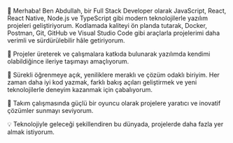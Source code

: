 👋 Merhaba!
Ben Abdullah, bir Full Stack Developer olarak JavaScript, React, React Native, Node.js ve TypeScript gibi modern teknolojilerle yazılım projeleri geliştiriyorum. Kodlamada kaliteyi ön planda tutarak, Docker, Postman, Git, GitHub ve Visual Studio Code gibi araçlarla projelerimi daha verimli ve sürdürülebilir hâle getiriyorum.

🚀 Projeler üreterek ve çalışmalara katkıda bulunarak yazılımda kendimi olabildiğince ileriye taşımayı amaçlıyorum.

🌱 Sürekli öğrenmeye açık, yeniliklere meraklı ve çözüm odaklı biriyim. Her zaman daha iyi kod yazmak, farklı bakış açıları geliştirmek ve yeni teknolojilerle deneyim kazanmak için çabalıyorum.

🤝 Takım çalışmasında güçlü bir oyuncu olarak projelere yaratıcı ve inovatif çözümler sunmayı seviyorum.

💡 Teknolojiyle geleceği şekillendiren bu dünyada, projelerde daha fazla yer almak istiyorum. 
